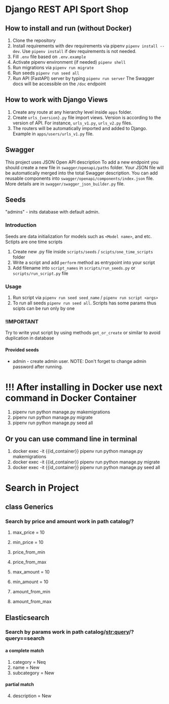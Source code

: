 # Django REST API Sport Shop

## How to install and run (without Docker)

1. Clone the repository
2. Install requirements with dev requirements via pipenv `pipenv install --dev`. Use
`pipenv install` if dev requirements is not needed.
3. Fill `.env` file based on `.env.example`
4. Activate pipenv environment (if needed) `pipenv shell`
5. Run migrations via `pipenv run migrate`
6. Run seeds `pipenv run seed all`
7. Run API (FastAPI) server by typing `pipenv run server`
The Swagger docs will be accessible on the `/doc` endpoint


## How to work with Django Views
1. Create any route at any hierarchy level inside `apps` folder.
2. Create `urls_{version}.py` file import views. Version is according to the version of API.
For instance, `urls_v1.py`, `urls_v2.py` files.
3. The routers will be automatically imported and added to Django.
Example in `apps/users/urls_v1.py` file.

## Swagger
This project uses JSON Open API description
To add a new endpoint you should create a new file in `swagger/openapi/paths` folder.
Your JSON file will be automatically merged into the total Swagger description.
You can add reusable components into `swagger/openapi/components/index.json` file.
More details are in `swagger/swagger_json_builder.py` file.


## Seeds
"admins" - inits database with default admin.

### Introduction
Seeds are data initialization for models such as `<Model name>`, and etc.
Sctipts are one time scripts

1. Сreate new .py file inside `scripts/seeds` / `scipts/one_time_scripts` folder
2. Write a script and add `perform` method as entrypoint into your script
3. Add filename into `script_names` in `scripts/run_seeds.py` or `scripts/run_script.py` file

### Usage
1. Run script via `pipenv run seed seed_name` / `pipenv run script <args>`
2. To run all seeds `pipenv run seed all`. Scripts has some params thus scipts can be run only by one

### !IMPORTANT
Try to write yout script by using methods `get_or_create` or similar
to avoid duplication in database

#### Provided seeds
- admin - create admin user. NOTE: Don't forget to change admin password after running.

# !!! After installing in Docker use next command in Docker Container
1. pipenv run python manage.py makemigrations
2. pipenv run python manage.py migrate
3. pipenv run python manage.py seed all

## Or you can use command line in terminal
1. docker exec -it {{id_container}} pipenv run python manage.py makemigrations
2. docker exec -it {{id_container}} pipenv run python manage.py migrate
3. docker exec -it {{id_container}} pipenv run python manage.py seed all


# Search in Project
## class Generics
### Search by price and amount work in path catalog/?
1. max_price = 10
2. min_price = 10
3. price_from_min
4. price_from_max

5. max_amount = 10
6. min_amount = 10
7. amount_from_min
8. amount_from_max

## Elasticsearch
### Search by params work in path catalog/<str:query>/? query==search
#### a complete match
1. category = Neq
2. name = New
3. subcategory = New 
            
#### partial match
4. description = New
